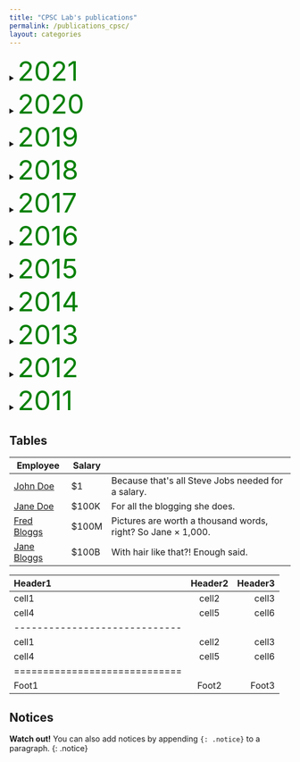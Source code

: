 ```yaml
---
title: "CPSC Lab's publications"
permalink: /publications_cpsc/
layout: categories
---
```




<details><summary><font size="7em" color="green">2021</font></summary><br>## Tables
  
| Employee         | Salary |                                                              |
| --------         | ------ | ------------------------------------------------------------ |
| [John Doe](#)    | $1     | Because that's all Steve Jobs needed for a salary.           |
| [Jane Doe](#)    | $100K  | For all the blogging she does.                               |
| [Fred Bloggs](#) | $100M  | Pictures are worth a thousand words, right? So Jane × 1,000. |
| [Jane Bloggs](#) | $100B  | With hair like that?! Enough said.                           |
</details>
<details><summary><font size="7em" color="green">2020</font></summary><br>
| Employee         | Salary |                                                              |
| --------         | ------ | ------------------------------------------------------------ |
| [John Doe](#)    | $1     | Because that's all Steve Jobs needed for a salary.           |
| [Jane Doe](#)    | $100K  | For all the blogging she does.                               |
| [Fred Bloggs](#) | $100M  | Pictures are worth a thousand words, right? So Jane × 1,000. |
| [Jane Bloggs](#) | $100B  | With hair like that?! Enough said.                           |</details>
<details><summary><font size="7em" color="green">2019</font></summary><br>This is how you dropdown.</details>
<details><summary><font size="7em" color="green">2018</font></summary><br>This is how you dropdown.</details>
<details><summary><font size="7em" color="green">2017</font></summary><br>This is how you dropdown.</details>
<details><summary><font size="7em" color="green">2016</font></summary><br>This is how you dropdown.</details>
<details><summary><font size="7em" color="green">2015</font></summary><br>This is how you dropdown.</details>
<details><summary><font size="7em" color="green">2014</font></summary><br>This is how you dropdown.</details>
<details><summary><font size="7em" color="green">2013</font></summary><br>This is how you dropdown.</details>
<details><summary><font size="7em" color="green">2012</font></summary><br>This is how you dropdown.</details>
<details><summary><font size="7em" color="green">2011</font></summary><br>This is how you dropdown.</details>




## Tables

| Employee         | Salary |                                                              |
| --------         | ------ | ------------------------------------------------------------ |
| [John Doe](#)    | $1     | Because that's all Steve Jobs needed for a salary.           |
| [Jane Doe](#)    | $100K  | For all the blogging she does.                               |
| [Fred Bloggs](#) | $100M  | Pictures are worth a thousand words, right? So Jane × 1,000. |
| [Jane Bloggs](#) | $100B  | With hair like that?! Enough said.                           |

| Header1 | Header2 | Header3 |
|:--------|:-------:|--------:|
| cell1   | cell2   | cell3   |
| cell4   | cell5   | cell6   |
|-----------------------------|
| cell1   | cell2   | cell3   |
| cell4   | cell5   | cell6   |
|=============================|
| Foot1   | Foot2   | Foot3   |

## Notices

**Watch out!** You can also add notices by appending `{: .notice}` to a paragraph.
{: .notice}
